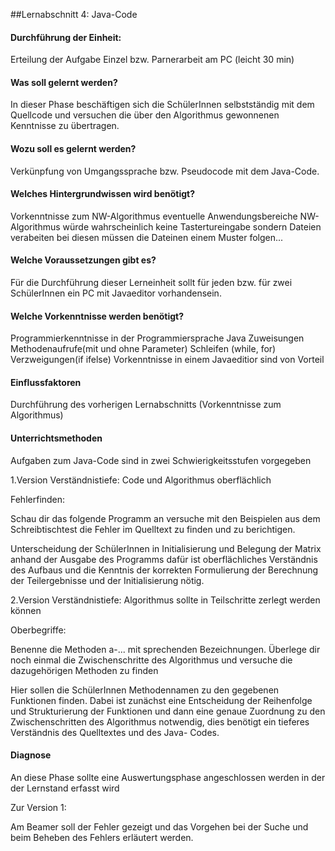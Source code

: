 ##Lernabschnitt 4: Java-Code
#### Durchführung der Einheit:

Erteilung der Aufgabe Einzel bzw. Parnerarbeit am PC (leicht 30 min)

#### Was soll gelernt werden?

In dieser Phase beschäftigen sich die SchülerInnen selbstständig mit dem Quellcode und versuchen die über den Algorithmus gewonnenen Kenntnisse zu übertragen.

#### Wozu soll es gelernt werden?

Verkünpfung von Umgangssprache bzw. Pseudocode mit dem Java-Code.

#### Welches Hintergrundwissen wird benötigt?

Vorkenntnisse zum NW-Algorithmus eventuelle Anwendungsbereiche
NW-Algorithmus würde wahrscheinlich keine Tastertureingabe sondern Dateien verabeiten bei diesen müssen die Dateinen einem Muster folgen...

#### Welche Voraussetzungen gibt es?

Für die Durchführung dieser Lerneinheit sollt für jeden bzw. für zwei SchülerInnen ein PC mit Javaeditor vorhandensein.  

#### Welche Vorkenntnisse werden benötigt?

Programmierkenntnisse in der Programmiersprache Java 
Zuweisungen
Methodenaufrufe(mit und ohne Parameter)
Schleifen (while, for)
Verzweigungen(if ifelse)
Vorkenntnisse in einem Javaeditior sind von Vorteil 

#### Einflussfaktoren

Durchführung des vorherigen Lernabschnitts (Vorkenntnisse zum Algorithmus)

#### Unterrichtsmethoden

Aufgaben zum Java-Code sind in zwei Schwierigkeitsstufen vorgegeben 

1.Version
Verständnistiefe: Code und Algorithmus oberflächlich

Fehlerfinden:

Schau dir das folgende Programm an versuche mit den Beispielen aus dem Schreibtischtest die Fehler im Quelltext zu finden und zu berichtigen.

Unterscheidung der SchülerInnen in Initialisierung und Belegung der Matrix anhand der Ausgabe des Programms dafür ist oberflächliches Verständnis des Aufbaus und die Kenntnis der korrekten Formulierung der Berechnung der Teilergebnisse und der Initialisierung nötig.


2.Version
Verständnistiefe: Algorithmus sollte in Teilschritte zerlegt werden können

Oberbegriffe:

Benenne die Methoden a-...  mit sprechenden Bezeichnungen. Überlege dir noch einmal die Zwischenschritte des Algorithmus und versuche die dazugehörigen Methoden zu finden

Hier sollen die SchülerInnen Methodennamen zu den gegebenen Funktionen finden. Dabei ist zunächst eine Entscheidung der Reihenfolge und Strukturierung der Funktionen und dann eine genaue Zuordnung zu den Zwischenschritten des Algorithmus notwendig, dies benötigt ein tieferes Verständnis des Quelltextes und des Java- Codes.


#### Diagnose 

An diese Phase sollte eine Auswertungsphase angeschlossen werden in der der Lernstand erfasst wird

Zur Version 1:

Am Beamer soll der Fehler gezeigt und das Vorgehen bei der Suche und beim Beheben des Fehlers erläutert werden.
